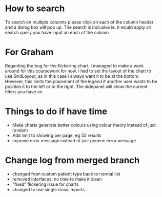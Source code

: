 # How to search
To search on multiple columns please click on each of the column header and a dialog box will pop up.
The search is inclusive ie. it would apply all search query you have input on each of the column

# For Graham
Regarding the bug for the flickering chart. I managed to make a work around for this coursework for now.
I had to set the layout of the chart to use GridLayout, as in this case i always want it to be at the bottom.
However, this limits the placement of the legend if another user wants to be position it to the left or to the right.
The sidepanel will show the current filters you have on


# Things to do if have time

- Make charts generate better colours using colour theory instead of just random</li>
- Add limit to showing per page, eg 50 results
- Improve error message instead of just generic error message

# Change log from merged branch

+ changed from custom patient type back to normal list
+ removed interfaces, no time to make it clean
+ "fixed" flickering issue for charts
+ changed to use single class imports

